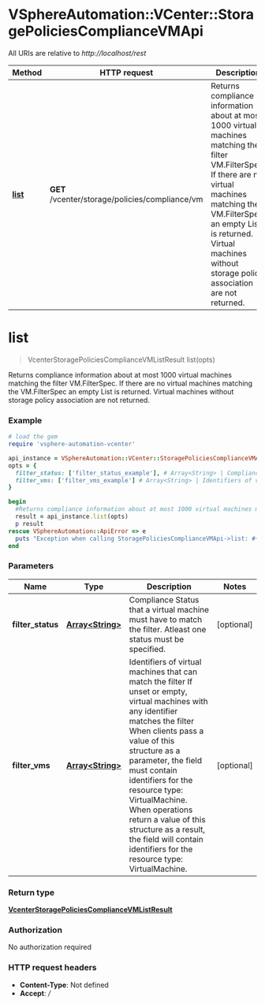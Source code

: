 # VSphereAutomation::VCenter::StoragePoliciesComplianceVMApi

All URIs are relative to *http://localhost/rest*

Method | HTTP request | Description
------------- | ------------- | -------------
[**list**](StoragePoliciesComplianceVMApi.md#list) | **GET** /vcenter/storage/policies/compliance/vm | Returns compliance information about at most 1000 virtual machines matching the filter VM.FilterSpec. If there are no virtual machines matching the VM.FilterSpec an empty List is returned. Virtual machines without storage policy association are not returned.


# **list**
> VcenterStoragePoliciesComplianceVMListResult list(opts)

Returns compliance information about at most 1000 virtual machines matching the filter VM.FilterSpec. If there are no virtual machines matching the VM.FilterSpec an empty List is returned. Virtual machines without storage policy association are not returned.

### Example
```ruby
# load the gem
require 'vsphere-automation-vcenter'

api_instance = VSphereAutomation::VCenter::StoragePoliciesComplianceVMApi.new
opts = {
  filter_status: ['filter_status_example'], # Array<String> | Compliance Status that a virtual machine must have to match the filter. Atleast one status must be specified.
  filter_vms: ['filter_vms_example'] # Array<String> | Identifiers of virtual machines that can match the filter If unset or empty, virtual machines with any identifier matches the filter When clients pass a value of this structure as a parameter, the field must contain identifiers for the resource type: VirtualMachine. When operations return a value of this structure as a result, the field will contain identifiers for the resource type: VirtualMachine.
}

begin
  #Returns compliance information about at most 1000 virtual machines matching the filter VM.FilterSpec. If there are no virtual machines matching the VM.FilterSpec an empty List is returned. Virtual machines without storage policy association are not returned.
  result = api_instance.list(opts)
  p result
rescue VSphereAutomation::ApiError => e
  puts "Exception when calling StoragePoliciesComplianceVMApi->list: #{e}"
end
```

### Parameters

Name | Type | Description  | Notes
------------- | ------------- | ------------- | -------------
 **filter_status** | [**Array&lt;String&gt;**](String.md)| Compliance Status that a virtual machine must have to match the filter. Atleast one status must be specified. | [optional] 
 **filter_vms** | [**Array&lt;String&gt;**](String.md)| Identifiers of virtual machines that can match the filter If unset or empty, virtual machines with any identifier matches the filter When clients pass a value of this structure as a parameter, the field must contain identifiers for the resource type: VirtualMachine. When operations return a value of this structure as a result, the field will contain identifiers for the resource type: VirtualMachine. | [optional] 

### Return type

[**VcenterStoragePoliciesComplianceVMListResult**](VcenterStoragePoliciesComplianceVMListResult.md)

### Authorization

No authorization required

### HTTP request headers

 - **Content-Type**: Not defined
 - **Accept**: */*



